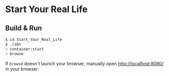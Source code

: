 # Start Your Real Life #

## Build & Run ##

```sh
$ cd Start_Your_Real_Life
$ ./sbt
> container:start
> browse
```

If `browse` doesn't launch your browser, manually open [http://localhost:8080/](http://localhost:8080/) in your browser.
